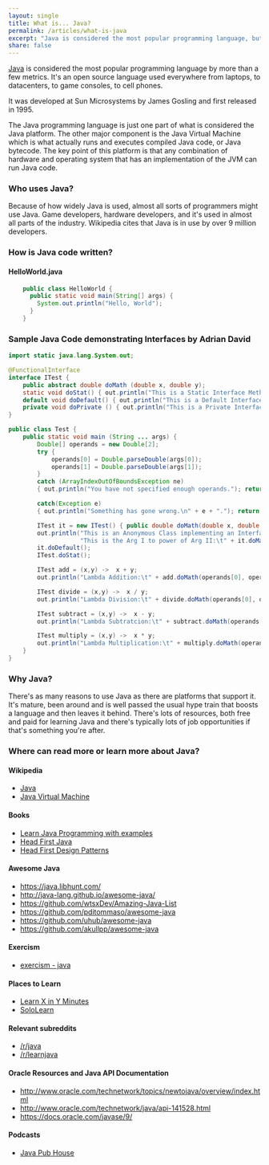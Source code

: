 ```yaml
---
layout: single
title: What is... Java? 
permalink: /articles/what-is-java
excerpt: "Java is considered the most popular programming language, but, what is it?"
share: false
---
```

[Java](https://java.com) is considered the most popular programming language by more than a few metrics.  It's an open source language used everywhere from laptops, to datacenters, to game consoles, to cell phones.

It was developed at Sun Microsystems by James Gosling and first released in 1995. 

The Java programming language is just one part of what is considered the Java platform.  The other major component is the Java Virtual Machine which is what actually runs and executes compiled Java code, or Java bytecode.  The key point of this platform is that any combination of hardware and operating system that has an implementation of the JVM can run Java code.

### Who uses Java?
Because of how widely Java is used, almost all sorts of programmers might use Java.  Game developers, hardware developers, and it's used in almost all parts of the industry.  Wikipedia cites that Java is in use by over 9 million developers.

### How is Java code written?
#### HelloWorld.java
```java
    public class HelloWorld {
      public static void main(String[] args) {
        System.out.println("Hello, World");
      }
    }
```


### Sample Java Code demonstrating Interfaces by Adrian David
```java
import static java.lang.System.out;

@FunctionalInterface
interface ITest {
    public abstract double doMath (double x, double y);
    static void doStat() { out.println("This is a Static Interface Method.\n");}
    default void doDefault() { out.println("This is a Default Interface Method."); doPrivate(); }
    private void doPrivate () { out.println("This is a Private Interface Method (Java 9+)."); }
}

public class Test {
    public static void main (String ... args) {
        Double[] operands = new Double[2];
        try { 
            operands[0] = Double.parseDouble(args[0]);
            operands[1] = Double.parseDouble(args[1]);
        } 
        catch (ArrayIndexOutOfBoundsException ne) 
        { out.println("You have not specified enough operands."); return; }

        catch(Exception e) 
        { out.println("Something has gone wrong.\n" + e + "."); return;}

        ITest it = new ITest() { public double doMath(double x, double y) { out.println(); return Math.pow(x,y); }; };
        out.println("This is an Anonymous Class implementing an Interface.\n" +
                    "This is the Arg I to power of Arg II:\t" + it.doMath(operands[0], operands[1]) + "\n");
        it.doDefault();
        ITest.doStat();

        ITest add = (x,y) ->  x + y;
        out.println("Lambda Addition:\t" + add.doMath(operands[0], operands[1]) );

        ITest divide = (x,y) ->  x / y;
        out.println("Lambda Division:\t" + divide.doMath(operands[0], operands[1]) );

        ITest subtract = (x,y) ->  x - y;
        out.println("Lambda Subtratcion:\t" + subtract.doMath(operands[0], operands[1]) );

        ITest multiply = (x,y) ->  x * y;
        out.println("Lambda Multiplication:\t" + multiply.doMath(operands[0], operands[1]) );
    }
}
```

### Why Java?
There's as many reasons to use Java as there are platforms that support it.   It's mature, been around and is well passed the usual hype train that boosts a language and then leaves it behind.  There's lots of resources, both free and paid for learning Java and there's typically lots of job opportunities if that's something you're after.

### Where can read more or learn more about Java?


#### Wikipedia
* [Java](https://en.wikipedia.org/wiki/Java_(programming_language))
* [Java Virtual Machine](https://en.wikipedia.org/wiki/Java_virtual_machine)


#### Books
* [Learn Java Programming with examples](https://beginnersbook.com/java-tutorial-for-beginners-with-examples/)
* [Head First Java](https://www.amazon.com/Head-First-Java-Kathy-Sierra/dp/0596009208)
* [Head First Design Patterns](https://www.amazon.com/Head-First-Design-Patterns-Brain-Friendly/dp/0596007124)

#### Awesome Java
* <https://java.libhunt.com/>
* <http://java-lang.github.io/awesome-java/>
* <https://github.com/wtsxDev/Amazing-Java-List>
* <https://github.com/pditommaso/awesome-java>
* <https://github.com/uhub/awesome-java>
* <https://github.com/akullpp/awesome-java>

#### Exercism
* [exercism - java](http://exercism.io/languages/java/about)

#### Places to Learn
* [Learn X in Y Minutes](https://learnxinyminutes.com/docs/java/)
* [SoloLearn](https://www.sololearn.com/Course/Java/)

#### Relevant subreddits
* [/r/java](https://www.reddit.com/r/java/)
* [/r/learnjava](https://www.reddit.com/r/learnjava/)

#### Oracle Resources and Java API Documentation
* <http://www.oracle.com/technetwork/topics/newtojava/overview/index.html>
* <http://www.oracle.com/technetwork/java/api-141528.html>
* <https://docs.oracle.com/javase/9/>

#### Podcasts
* [Java Pub House](http://javapubhouse.libsyn.com/)

